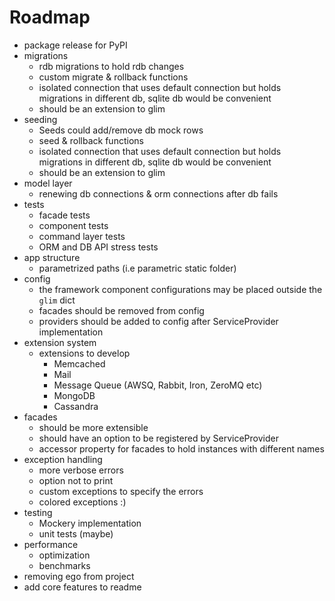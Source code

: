 Roadmap
=======
- package release for PyPI
- migrations
    + rdb migrations to hold rdb changes
    + custom migrate & rollback functions
    + isolated connection that uses default connection but holds migrations in different db, sqlite db would be convenient
    + should be an extension to glim
- seeding
    + Seeds could add/remove db mock rows
    + seed & rollback functions
    + isolated connection that uses default connection but holds migrations in different db, sqlite db would be convenient
    + should be an extension to glim
- model layer
    + renewing db connections & orm connections after db fails
- tests
    + facade tests
    + component tests
    + command layer tests
    + ORM and DB API stress tests
- app structure
    + parametrized paths (i.e parametric static folder)
- config
    + the framework component configurations may be placed outside the `glim` dict
    + facades should be removed from config
    + providers should be added to config after ServiceProvider implementation
- extension system
    + extensions to develop
        * Memcached
        * Mail
        * Message Queue (AWSQ, Rabbit, Iron, ZeroMQ etc)
        * MongoDB
        * Cassandra
- facades
    + should be more extensible
    + should have an option to be registered by ServiceProvider
    + accessor property for facades to hold instances with different names
- exception handling
    + more verbose errors
    + option not to print 
    + custom exceptions to specify the errors
    + colored exceptions :)
- testing
    + Mockery implementation
    + unit tests (maybe)
- performance
    + optimization
    + benchmarks
- removing ego from project
- add core features to readme
